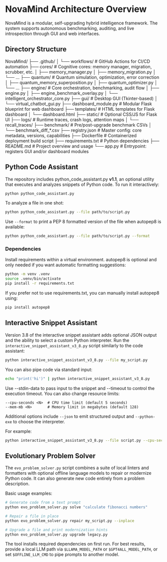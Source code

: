 # NovaMind Architecture Overview

NovaMind is a modular, self-upgrading hybrid intelligence framework. The system supports autonomous benchmarking, auditing, and live introspection through GUI and web interfaces.

## Directory Structure

NovaMind/
├── .github/
│   └── workflows/                   # GitHub Actions for CI/CD automation
├── cores/                           # Cognitive cores: memory manager, migration, scrubber, etc.
│   ├── memory_manager.py
│   ├── memory_migration.py
│   └── ...
├── quantum/                         # Quantum simulation, optimization, error correction
│   ├── quantum_memory_superposition.py
│   ├── quantum_optimizer.py
│   └── ...
├── engine/                          # Core orchestration, benchmarking, audit flow
│   ├── engine.py
│   ├── engine_benchmark_overlay.py
│   └── intelligent_orchestrator_core.py
├── gui/                             # Desktop GUI (Tkinter-based)
│   └── virtual_chatbot_gui.py
├── dashboard_module.py              # Modular Flask blueprint for web dashboard
├── templates/                       # HTML templates for Flask dashboard
│   └── dashboard.html
├── static/                          # Optional CSS/JS for Flask UI
├── logs/                            # Runtime traces, crash logs, attention maps
│   └── recall_traces/
├── benchmark/                       # Pre/post-upgrade benchmark CSVs
│   └── benchmark_diff_*.csv
├── registry.json                    # Master config: core metadata, versions, capabilities
├── Dockerfile                       # Containerized deployment build script
├── requirements.txt                 # Python dependencies
├── README.md                        # Project overview and usage
└── app.py                           # Entrypoint: registers GUI and/or dashboard modules

## Python Code Assistant

The repository includes python_code_assistant.py **v1.1**, an optional
utility that executes and analyzes snippets of Python code. To run it
interactively:

```bash
python python_code_assistant.py
```

To analyze a file in one shot:

```bash
python python_code_assistant.py --file path/to/script.py
```

Use `--format` to print a PEP&nbsp;8 formatted version of the file when
autopep8 is available:

```bash
python python_code_assistant.py --file path/to/script.py --format
```

### Dependencies

Install requirements within a virtual environment. autopep8 is optional and
only needed if you want automatic formatting suggestions:

```bash
python -m venv .venv
source .venv/bin/activate
pip install -r requirements.txt
```

If you prefer not to use requirements.txt, you can manually install
autopep8 using:

```bash
pip install autopep8
```

## Interactive Snippet Assistant

Version 3.8 of the interactive snippet assistant adds optional JSON output and
the ability to select a custom Python interpreter.
Run the `interactive_snippet_assistant_v3_8.py` script similarly to the code
assistant:

```bash
python interactive_snippet_assistant_v3_8.py --file my_script.py
```

You can also pipe code via standard input:

```bash
echo "print('hi')" | python interactive_snippet_assistant_v3_8.py
```

Use --stdin-data to pass input to the snippet and --timeout to control the
execution timeout. You can also change resource limits:

```
--cpu-seconds <N>  # CPU time limit (default 5 seconds)
--mem-mb <N>       # Memory limit in megabytes (default 128)
```

Additional options include `--json` to emit structured output and
`--python-exe` to choose the interpreter.

For example:

```bash
python interactive_snippet_assistant_v3_8.py --file script.py --cpu-seconds 10 --mem-mb 256 --json
```

## Evolutionary Problem Solver

The `evo_problem_solver.py` script combines a suite of local linters and
formatters with optional offline language models to repair or modernize Python
code. It can also generate new code entirely from a problem description.

Basic usage examples:

```bash
# Generate code from a text prompt
python evo_problem_solver.py solve "calculate fibonacci numbers"

# Repair a file in place
python evo_problem_solver.py repair my_script.py --inplace

# Upgrade a file and print modernization hints
python evo_problem_solver.py upgrade legacy.py
```

The tool installs required dependencies on first run. For best results, provide
a local LLM path via `$LLAMA_MODEL_PATH` or `$GPT4ALL_MODEL_PATH`, or set
`$OFFLINE_LLM_CMD` to pipe prompts to another model.
